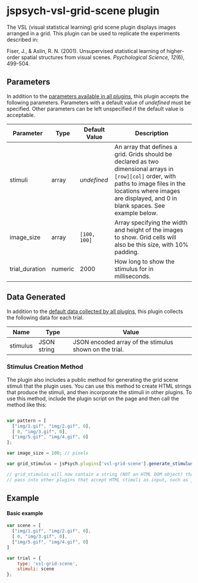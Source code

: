 # jspsych-vsl-grid-scene plugin

The VSL (visual statistical learning) grid scene plugin displays images arranged in a grid. This plugin can be used to replicate the experiments described in:

Fiser, J., & Aslin, R. N. (2001). Unsupervised statistical learning of higher-order spatial structures from visual scenes. *Psychological Science, 12*(6), 499-504.

## Parameters

In addition to the [parameters available in all plugins](/overview/plugins#parameters-available-in-all-plugins), this plugin accepts the following parameters. Parameters with a default value of *undefined* must be specified. Other parameters can be left unspecified if the default value is acceptable.

| Parameter      | Type    | Default Value | Description                              |
| -------------- | ------- | ------------- | ---------------------------------------- |
| stimuli        | array   | *undefined*   | An array that defines a grid. Grids should be declared as two dimensional arrays in `[row][col]` order, with paths to image files in the locations where images are displayed, and 0 in blank spaces. See example below. |
| image_size     | array   | `[100, 100]`  | Array specifying the width and height of the images to show. Grid cells will also be this size, with 10% padding. |
| trial_duration | numeric | 2000          | How long to show the stimulus for in milliseconds. |

## Data Generated

In addition to the [default data collected by all plugins](/overview/plugins#data-collected-by-all-plugins), this plugin collects the following data for each trial.

| Name     | Type        | Value                                    |
| -------- | ----------- | ---------------------------------------- |
| stimulus | JSON string | JSON encoded array of the stimulus shown on the trial. |

### Stimulus Creation Method

The plugin also includes a public method for generating the grid scene stimuli that the plugin uses. You can use this method to create HTML strings that produce the stimuli, and then incorporate the stimuli in other plugins. To use this method, include the plugin script on the page and then call the method like this:

```javascript

var pattern = [
  ["img/1.gif", "img/2.gif", 0],
  [ 0, "img/3.gif", 0],
  ["img/5.gif", "img/4.gif", 0]
];

var image_size = 100; // pixels

var grid_stimulus = jsPsych.plugins['vsl-grid-scene'].generate_stimulus(pattern, image_size);

// grid_stimulus will now contain a string (NOT an HTML DOM object) that you can
// pass into other plugins that accept HTML stimuli as input, such as jspsych-html-keyboard-response.

```

## Example

#### Basic example

```javascript
var scene = [
  ["img/1.gif", "img/2.gif", 0],
  [ 0, "img/3.gif", 0],
  ["img/5.gif", "img/4.gif", 0]
]

var trial = {
    type: 'vsl-grid-scene',
    stimuli: scene
};

```
